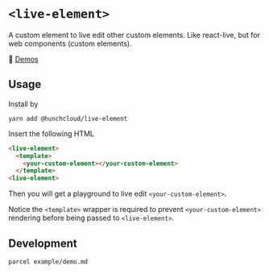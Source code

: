 # `<live-element>`

A custom element to live edit other custom elements. Like react-live, but for web components (custom elements).

💫️ [Demos](https://live-element.glitch.me/)

## Usage

Install by

```
yarn add @hunchcloud/live-element
```

Insert the following HTML

```html
<live-element>
  <template>
    <your-custom-element></your-custom-element>
  </template>
<live-element>
```

Then you will get a playground to live edit `<your-custom-element>`.

Notice the `<template>` wrapper is required to prevent `<your-custom-element>` rendering before being passed to `<live-element>`.

## Development

```
parcel example/demo.md
```
